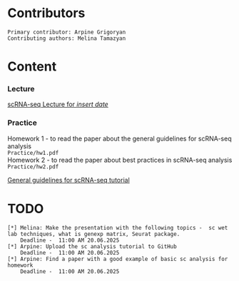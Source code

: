   # Contributors
    Primary contributor: Arpine Grigoryan
    Contributing authors: Melina Tamazyan
  # Content  
  ### Lecture
  [scRNA-seq Lecture for _insert date_](https://docs.google.com/presentation/d/1y9dZdsu_vii38DSJbjHd1iSOuKEdmrO-/edit?usp=share_link&ouid=108169334741774870734&rtpof=true&sd=true)

### Practice 
Homework 1 - to read the paper about the general guidelines for scRNA-seq analysis \
 ``` Practice/hw1.pdf  ``` \
Homework 2 - to read the paper about best practices in scRNA-seq analysis \
``` Practice/hw2.pdf ``` 

[General guidelines for scRNA-seq tutorial](https://www.google.com/url?sa=t&source=web&rct=j&opi=89978449&url=https://satijalab.org/seurat/articles/pbmc3k_tutorial.html&ved=2ahUKEwiDvbTo5P-NAxWh7QIHHbXzI78QFnoECBUQAQ&usg=AOvVaw0IdDAx5dVzTG_RBzez-R1T)
    
  # TODO
    [*] Melina: Make the presentation with the following topics -  sc wet lab techniques, what is genexp matrix, Seurat package. 
        Deadline -  11:00 AM 20.06.2025
    [*] Arpine: Upload the sc analysis tutorial to GitHub 
        Deadline -  11:00 AM 20.06.2025
    [*] Arpine: Find a paper with a good example of basic sc analysis for homework
        Deadline -  11:00 AM 20.06.2025
